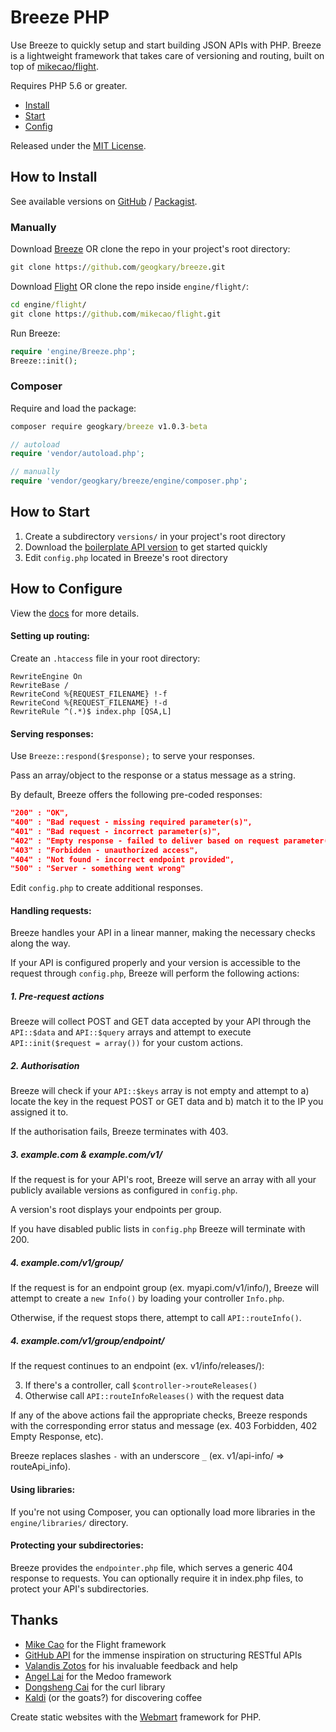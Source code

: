 # Breeze PHP

Use Breeze to quickly setup and start building JSON APIs with PHP. Breeze is a lightweight framework that takes care of versioning and routing, built on top of [mikecao/flight](https://github.com/mikecao/flight).

Requires PHP 5.6 or greater.

- [Install](#how-to-install)
- [Start](#how-to-start)
- [Config](#how-to-configure)

Released under the [MIT License](https://github.com/geogkary/breeze/LICENSE.md).

## How to Install

See available versions on [GitHub](https://github.com/geogkary/breeze/releases) / [Packagist](https://packagist.org/packages/geogkary/breeze).

### Manually

Download [Breeze](https://github.com/geogkary/breeze/archive/master.zip) OR clone the repo in your project's root directory:

```cmd
git clone https://github.com/geogkary/breeze.git
```

Download [Flight](https://github.com/mikecao/flight/archive/master.zip) OR clone the repo inside `engine/flight/`:

```cmd
cd engine/flight/
git clone https://github.com/mikecao/flight.git
```

Run Breeze:

```PHP
require 'engine/Breeze.php';
Breeze::init();
```

### Composer

Require and load the package:

```cmd
composer require geogkary/breeze v1.0.3-beta
```

```PHP
// autoload
require 'vendor/autoload.php';

// manually
require 'vendor/geogkary/breeze/engine/composer.php';
```

## How to Start

1. Create a subdirectory `versions/` in your project's root directory
2. Download the [boilerplate API version](https://github.com/geogkary/breeze/archive/boilerplate.zip) to get started quickly
3. Edit `config.php` located in Breeze's root directory

## How to Configure

View the [docs](https://breezephp.com/docs) for more details.

#### Setting up routing:

Create an `.htaccess` file in your root directory:

```
RewriteEngine On
RewriteBase /
RewriteCond %{REQUEST_FILENAME} !-f
RewriteCond %{REQUEST_FILENAME} !-d
RewriteRule ^(.*)$ index.php [QSA,L]
```

#### Serving responses:

Use `Breeze::respond($response);` to serve your responses.

Pass an array/object to the response or a status message as a string.

By default, Breeze offers the following pre-coded responses:

```json
"200" : "OK",
"400" : "Bad request - missing required parameter(s)",
"401" : "Bad request - incorrect parameter(s)",
"402" : "Empty response - failed to deliver based on request parameter(s)",
"403" : "Forbidden - unauthorized access",
"404" : "Not found - incorrect endpoint provided",
"500" : "Server - something went wrong"
```

Edit `config.php` to create additional responses.

#### Handling requests:

Breeze handles your API in a linear manner, making the necessary checks along the way.

If your API is configured properly and your version is accessible to the request through `config.php`, Breeze will perform the following actions:

##### 1. Pre-request actions

Breeze will collect POST and GET data accepted by your API through the `API::$data` and `API::$query` arrays and attempt to execute `API::init($request = array())` for your custom actions.

##### 2. Authorisation

Breeze will check if your `API::$keys` array is not empty and attempt to a) locate the key in the request POST or GET data and b) match it to the IP you assigned it to.

If the authorisation fails, Breeze terminates with 403.

##### 3. example.com & example.com/v1/

If the request is for your API's root, Breeze will serve an array with all your publicly available versions as configured in `config.php`.

A version's root displays your endpoints per group.

If you have disabled public lists in `config.php` Breeze will terminate with 200.

##### 4. example.com/v1/group/

If the request is for an endpoint group (ex. myapi.com/v1/info/), Breeze will attempt to create a `new Info()` by loading your controller `Info.php`.

Otherwise, if the request stops there, attempt to call `API::routeInfo()`.

##### 4. example.com/v1/group/endpoint/

If the request continues to an endpoint (ex. v1/info/releases/):

3. If there's a controller, call `$controller->routeReleases()`
4. Otherwise call `API::routeInfoReleases()` with the request data

If any of the above actions fail the appropriate checks, Breeze responds with the corresponding error status and message (ex. 403 Forbidden, 402 Empty Response, etc).

Breeze replaces slashes `-` with an underscore `_` (ex. v1/api-info/ => routeApi_info).

#### Using libraries:

If you're not using Composer, you can optionally load more libraries in the `engine/libraries/` directory.

#### Protecting your subdirectories:

Breeze provides the `endpointer.php` file, which serves a generic 404 response to requests. You can optionally require it in index.php files, to protect your API's subdirectories.

## Thanks

- [Mike Cao](https://github.com/mikecao) for the Flight framework
- [GitHub API](https://developer.github.com/v3/) for the immense inspiration on structuring RESTful APIs
- [Valandis Zotos](https://github.com/BalzoT) for his invaluable feedback and help
- [Angel Lai](https://github.com/catfan) for the Medoo framework
- [Dongsheng Cai](https://github.com/dcai) for the curl library
- [Kaldi](https://en.wikipedia.org/wiki/Coffee) (or the goats?) for discovering coffee

Create static websites with the [Webmart](https://github.com/geogkary/webmart) framework for PHP.
